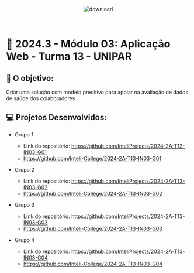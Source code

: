 <div align="center">

![download](https://github.com/user-attachments/assets/143432ac-6c9b-4cf1-99d2-2c0c4604c163)

</div>

<br>

# 🙋 2024.3 - Módulo 03: Aplicação Web - Turma 13 - UNIPAR


## 🎯 O objetivo:
Criar uma solução com modelo preditivo para apoiar na avaliação de dados de saúde dos colaboradores

## 💻 Projetos Desenvolvidos: 

- Grupo 1
  - Link do repositório: https://github.com/InteliProjects/2024-2A-T13-IN03-G01
  - https://github.com/Inteli-College/2024-2A-T13-IN03-G01

- Grupo 2 
  - Link do repositório: https://github.com/InteliProjects/2024-2A-T13-IN03-G02
  - https://github.com/Inteli-College/2024-2A-T13-IN03-G02

- Grupo 3 
  - Link do repositório: https://github.com/InteliProjects/2024-2A-T13-IN03-G03
  - https://github.com/Inteli-College/2024-2A-T13-IN03-G03

- Grupo 4 
  - Link do repositório: https://github.com/InteliProjects/2024-2A-T13-IN03-G04
  - https://github.com/Inteli-College/2024-2A-T13-IN03-G04
